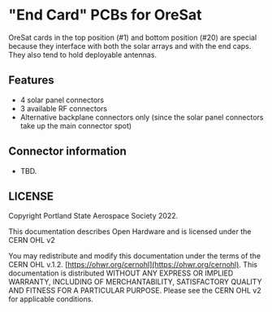 # "End Card" PCBs for OreSat

OreSat cards in the top position (#1) and bottom position (#20) are special because they interface with
both the solar arrays and with the end caps. They also tend to hold deployable antennas.

## Features

- 4 solar panel connectors
- 3 available RF connectors
- Alternative backplane connectors only (since the solar panel connectors take up the main connector spot)

## Connector information

- TBD.

## LICENSE

Copyright Portland State Aerospace Society 2022.

This documentation describes Open Hardware and is licensed under the CERN OHL v2

You may redistribute and modify this documentation under the terms of the CERN OHL v.1.2. [https://ohwr.org/cernohl](https://ohwr.org/cernohl). This documentation is distributed WITHOUT ANY EXPRESS OR IMPLIED WARRANTY, INCLUDING OF MERCHANTABILITY, SATISFACTORY QUALITY AND FITNESS FOR A PARTICULAR PURPOSE. Please see the CERN OHL v2 for applicable conditions.

